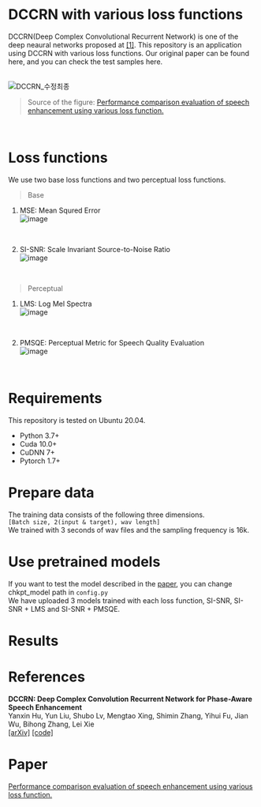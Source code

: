 # DCCRN with various loss functions

DCCRN(Deep Complex Convolutional Recurrent Network) is one of the deep neaural networks proposed at [[1]](https://arxiv.org/abs/2008.00264). This repository is an application using DCCRN with various loss functions. Our original paper can be found here, and you can check the test samples here.   
<br>   
   
![DCCRN_수정최종](https://user-images.githubusercontent.com/55497506/105969652-d39f6b80-60cb-11eb-805c-0f204405ef37.png)
> Source of the figure: [Performance comparison evaluation of speech enhancement using various loss function.]()   
<br>



# Loss functions
We use two base loss functions and two perceptual loss functions.

> Base
  1. MSE: Mean Squred Error   
  ![image](https://user-images.githubusercontent.com/55497506/106714015-97758900-663e-11eb-9593-6ecfd4266a41.png)
  <br>

  2. SI-SNR: Scale Invariant Source-to-Noise Ratio   
  ![image](https://user-images.githubusercontent.com/55497506/106714206-da376100-663e-11eb-94c6-77f6588616b9.png)
  <br>

> Perceptual
  1. LMS: Log Mel Spectra   
  ![image](https://user-images.githubusercontent.com/55497506/106714238-e58a8c80-663e-11eb-8601-58bb020a2d3b.png)
  <br>

  2. PMSQE: Perceptual Metric for Speech Quality Evaluation   
  ![image](https://user-images.githubusercontent.com/55497506/106714147-c855be00-663e-11eb-8a8d-a9d5aba1325d.png)
  <br>


# Requirements
This repository is tested on Ubuntu 20.04.
* Python 3.7+
* Cuda 10.0+
* CuDNN 7+
* Pytorch 1.7+

# Prepare data
The training data consists of the following three dimensions.   
```[Batch size, 2(input & target), wav length]``` 
<br>
We trained with 3 seconds of wav files and the sampling frequency is 16k.

# Use pretrained models
If you want to test the model described in the [paper](), you can change chkpt_model path in ```config.py```   
We have uploaded 3 models trained with each loss function, SI-SNR, SI-SNR + LMS and SI-SNR + PMSQE.

# Results


# References
**DCCRN: Deep Complex Convolution Recurrent Network for Phase-Aware Speech Enhancement**   
Yanxin Hu, Yun Liu, Shubo Lv, Mengtao Xing, Shimin Zhang, Yihui Fu, Jian Wu, Bihong Zhang, Lei Xie   
[[arXiv]](https://arxiv.org/abs/2008.00264)  [[code]](https://github.com/huyanxin/DeepComplexCRN)

# Paper
[Performance comparison evaluation of speech enhancement using various loss function.]()
